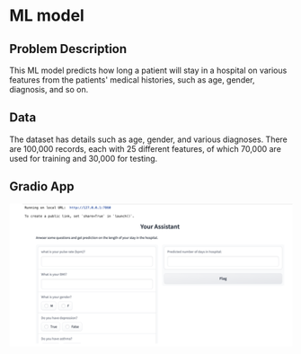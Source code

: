 # ML model

## Problem Description

This ML model predicts how long a patient will stay in a hospital on various features from the patients' medical histories, such as age, gender, diagnosis, and so on.

## Data

The dataset has details such as age, gender, and various diagnoses. There are 100,000 records, each with 25 different features, of which 70,000 are used for training and 30,000 for testing.

## Gradio App

![](gradio.png)

